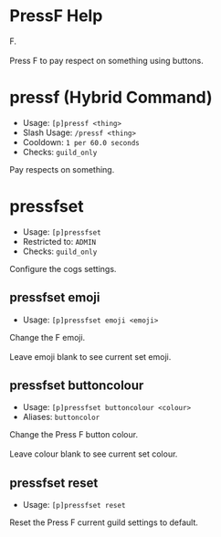 # PressF Help

F.<br/><br/>Press F to pay respect on something using buttons.

# pressf (Hybrid Command)
 - Usage: `[p]pressf <thing> `
 - Slash Usage: `/pressf <thing> `
 - Cooldown: `1 per 60.0 seconds`
 - Checks: `guild_only`

Pay respects on something.

# pressfset
 - Usage: `[p]pressfset `
 - Restricted to: `ADMIN`
 - Checks: `guild_only`

Configure the cogs settings.

## pressfset emoji
 - Usage: `[p]pressfset emoji <emoji> `

Change the F emoji.<br/><br/>Leave emoji blank to see current set emoji.

## pressfset buttoncolour
 - Usage: `[p]pressfset buttoncolour <colour> `
 - Aliases: `buttoncolor`

Change the Press F button colour.<br/><br/>Leave colour blank to see current set colour.

## pressfset reset
 - Usage: `[p]pressfset reset `

Reset the Press F current guild settings to default.